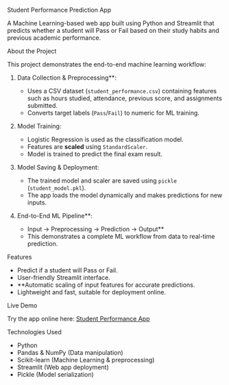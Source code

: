 Student Performance Prediction App

A Machine Learning-based web app built using Python and Streamlit that predicts whether a student will Pass or Fail based on their study habits and previous academic performance.

About the Project

This project demonstrates the end-to-end machine learning workflow:

1. Data Collection & Preprocessing**:  
   - Uses a CSV dataset (`student_performance.csv`) containing features such as hours studied, attendance, previous score, and assignments submitted.  
   - Converts target labels (`Pass`/`Fail`) to numeric for ML training.

2. Model Training:  
   - Logistic Regression is used as the classification model.  
   - Features are **scaled** using `StandardScaler`.  
   - Model is trained to predict the final exam result.

3. Model Saving & Deployment:  
   - The trained model and scaler are saved using `pickle` (`student_model.pkl`).  
   - The app loads the model dynamically and makes predictions for new inputs.

4. End-to-End ML Pipeline**:
   - Input → Preprocessing → Prediction → Output**
   - This demonstrates a complete ML workflow from data to real-time prediction.

Features

- Predict if a student will Pass or Fail.
- User-friendly Streamlit interface.
- **Automatic scaling of input features for accurate predictions.
- Lightweight and fast, suitable for deployment online.



Live Demo

Try the app online here: [Student Performance App](https://student-performance-8ymrepyapky4nddurkc6dr.streamlit.app/)



 Technologies Used

- Python 
- Pandas & NumPy (Data manipulation)  
- Scikit-learn (Machine Learning & preprocessing)  
- Streamlit (Web app deployment)  
- Pickle (Model serialization)


